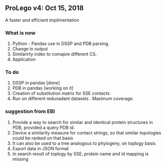 ## ProLego v4: Oct 15, 2018
A faster and efficient implimentation

### What is new

1. Python - Pandas use in DSSP and PDB parsing.
2. Change in output
3. Similarirty index to comapre different CS.
4. Application

### To do

1. DSSP in pandas [done]
2. PDB in pandas [working on it]
3. Creation of substitution matrix for SSE contacts
4. Run on different redunadant datasets . Maximum coverage.

### suggestion from EBI
1. Provide a way to search for similar and identical protein structures in PDB, provided a query PDB id.
2. Device a similarity measure for contact strings, so that similar topologies could be ranked on that basis
3. It can also be used to a tree analogous to phylogeny, on toplogy basis
4. Export data in JSON format
5. In search result of toplogy by SSE, protein name and id mapping is missing
